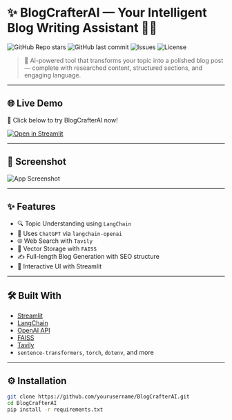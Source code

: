 # ✨ BlogCrafterAI — Your Intelligent Blog Writing Assistant 📝🤖

![GitHub Repo stars](https://img.shields.io/github/stars/hrk02/BlogCrafterAI?style=flat-square)
![GitHub last commit](https://img.shields.io/github/last-commit/hrk02/BlogCrafterAI?style=flat-square)
![Issues](https://img.shields.io/github/issues/hrk02/BlogCrafterAI?style=flat-square)
![License](https://img.shields.io/github/license/hrk02/BlogCrafterAI?style=flat-square)

> 🚀 AI-powered tool that transforms your topic into a polished blog post — complete with researched content, structured sections, and engaging language.

---

## 🌐 Live Demo

🎯 Click below to try BlogCrafterAI now!

[![Open in Streamlit](https://static.streamlit.io/badges/streamlit_badge_black_white.svg)](https://blogcrafterai-uaxvtnbqqy4d943xexkfrp.streamlit.app/)

---

## 📸 Screenshot

![App Screenshot](https://github.com/yourusername/BlogCrafterAI/assets/your_screenshot.png)

---

## ✨ Features

- 🔍 Topic Understanding using `LangChain`
- 🧠 Uses `ChatGPT` via `langchain-openai`
- 🌐 Web Search with `Tavily`
- 🧱 Vector Storage with `FAISS`
- ✍️ Full-length Blog Generation with SEO structure
- 🎯 Interactive UI with Streamlit

---

## 🛠️ Built With

- [Streamlit](https://streamlit.io/)
- [LangChain](https://www.langchain.com/)
- [OpenAI API](https://platform.openai.com/)
- [FAISS](https://github.com/facebookresearch/faiss)
- [Tavily](https://tavily.com/)
- `sentence-transformers`, `torch`, `dotenv`, and more

---

## ⚙️ Installation

```bash
git clone https://github.com/yourusername/BlogCrafterAI.git
cd BlogCrafterAI
pip install -r requirements.txt


